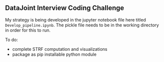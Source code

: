  
## DataJoint Interview Coding Challenge

My strategy is being developed in the jupyter notebook file here titled `Develop_pipeline.ipynb`. The pickle file needs to be in the working directory in order for this to run.

To do:
* complete STRF computation and visualizations
* package as pip installable python module